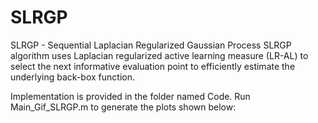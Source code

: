 # SLRGP
SLRGP - Sequential Laplacian Regularized Gaussian Process
SLRGP algorithm uses Laplacian regularized active learning measure (LR-AL) to select the next informative evaluation point to efficiently estimate the underlying back-box function. 

Implementation is provided in the folder named Code. Run Main_Gif_SLRGP.m to generate the plots shown below:
